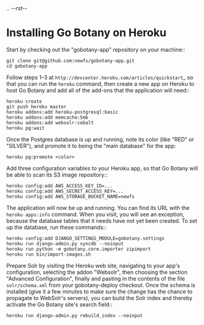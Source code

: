 .. -*-rst-*-

Installing Go Botany on Heroku
==============================

Start by checking out the "gobotany-app" repository on your machine::

    git clone git@github.com:newfs/gobotany-app.git
    cd gobotany-app

Follow steps 1–3 at `http://devcenter.heroku.com/articles/quickstart`_
so that you can run the ``heroku`` command, then create a new app on
Heroku to host Go Botany and add all of the add-ons that the application
will need::

    heroku create
    git push heroku master
    heroku addons:add heroku-postgresql:basic
    heroku addons:add memcache:5mb
    heroku addons:add websolr:cobalt
    heroku pg:wait

Once the Postgres database is up and running, note its color (like "RED"
or "SILVER"), and promote it to being the "main database" for the app:

    heroku pg:promote <color>

Add three configuration variables to your Heroku app, so that Go Botany
will be able to scan its S3 image repository::

    heroku config:add AWS_ACCESS_KEY_ID=...
    heroku config:add AWS_SECRET_ACCESS_KEY=...
    heroku config:add AWS_STORAGE_BUCKET_NAME=newfs

The application will now be up and running.  You can find its URL with
the ``heroku apps:info`` command.  When you visit, you will see an
exception, because the database tables that it needs have not yet been
created.  To set up the database, run these commands::

    heroku config:add DJANGO_SETTINGS_MODULE=gobotany.settings
    heroku run django-admin.py syncdb --noinput
    heroku run python -m gobotany.core.importer zipimport
    heroku run bin/import-images.sh

Prepare Solr by visiting the Heroku web site, navigating to your app's
configuration, selecting the addon "Websolr", then choosing the section
"Advanced Configuration", finally and pasting in the contents of the
file ``solr/schema.xml`` from your gobotany-deploy checkout.  Once the
schema is installed (give it a few minutes to make sure the change has
the chance to propagate to WebSolr's servers), you can build the Solr
index and thereby activate the Go Botany site's search field::

    heroku run django-admin.py rebuild_index --noinput

